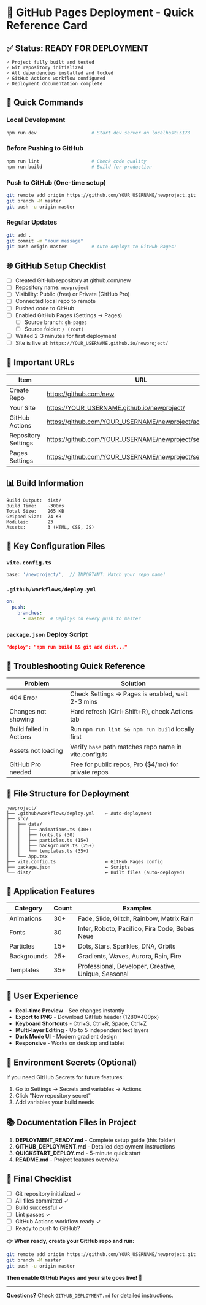 # 🎯 GitHub Pages Deployment - Quick Reference Card

## ✅ Status: READY FOR DEPLOYMENT

```
✓ Project fully built and tested
✓ Git repository initialized
✓ All dependencies installed and locked
✓ GitHub Actions workflow configured
✓ Deployment documentation complete
```

## 📝 Quick Commands

### Local Development
```bash
npm run dev                    # Start dev server on localhost:5173
```

### Before Pushing to GitHub
```bash
npm run lint                   # Check code quality
npm run build                  # Build for production
```

### Push to GitHub (One-time setup)
```bash
git remote add origin https://github.com/YOUR_USERNAME/newproject.git
git branch -M master
git push -u origin master
```

### Regular Updates
```bash
git add .
git commit -m "Your message"
git push origin master         # Auto-deploys to GitHub Pages!
```

## 🌐 GitHub Setup Checklist

- [ ] Created GitHub repository at github.com/new
- [ ] Repository name: `newproject`
- [ ] Visibility: Public (free) or Private (GitHub Pro)
- [ ] Connected local repo to remote
- [ ] Pushed code to GitHub
- [ ] Enabled GitHub Pages (Settings → Pages)
  - [ ] Source branch: `gh-pages`
  - [ ] Source folder: `/ (root)`
- [ ] Waited 2-3 minutes for first deployment
- [ ] Site is live at: `https://YOUR_USERNAME.github.io/newproject/`

## 🔗 Important URLs

| Item | URL |
|------|-----|
| Create Repo | https://github.com/new |
| Your Site | https://YOUR_USERNAME.github.io/newproject/ |
| GitHub Actions | https://github.com/YOUR_USERNAME/newproject/actions |
| Repository Settings | https://github.com/YOUR_USERNAME/newproject/settings |
| Pages Settings | https://github.com/YOUR_USERNAME/newproject/settings/pages |

## 📊 Build Information

```
Build Output:  dist/
Build Time:    ~300ms
Total Size:    265 KB
Gzipped Size:  74 KB
Modules:       23
Assets:        3 (HTML, CSS, JS)
```

## 🔑 Key Configuration Files

### `vite.config.ts`
```typescript
base: '/newproject/',  // IMPORTANT: Match your repo name!
```

### `.github/workflows/deploy.yml`
```yaml
on:
  push:
    branches:
      - master  # Deploys on every push to master
```

### `package.json` Deploy Script
```json
"deploy": "npm run build && git add dist..."
```

## 🚨 Troubleshooting Quick Reference

| Problem | Solution |
|---------|----------|
| 404 Error | Check Settings → Pages is enabled, wait 2-3 mins |
| Changes not showing | Hard refresh (Ctrl+Shift+R), check Actions tab |
| Build failed in Actions | Run `npm run lint && npm run build` locally first |
| Assets not loading | Verify `base` path matches repo name in vite.config.ts |
| GitHub Pro needed | Free for public repos, Pro ($4/mo) for private repos |

## 💾 File Structure for Deployment

```
newproject/
├── .github/workflows/deploy.yml    ← Auto-deployment
├── src/
│   ├── data/
│   │   ├── animations.ts (30+)
│   │   ├── fonts.ts (30)
│   │   ├── particles.ts (15+)
│   │   ├── backgrounds.ts (25+)
│   │   └── templates.ts (35+)
│   └── App.tsx
├── vite.config.ts                  ← GitHub Pages config
├── package.json                    ← Scripts
└── dist/                           ← Built files (auto-deployed)
```

## 🎨 Application Features

| Category | Count | Examples |
|----------|-------|----------|
| Animations | 30+ | Fade, Slide, Glitch, Rainbow, Matrix Rain |
| Fonts | 30 | Inter, Roboto, Pacifico, Fira Code, Bebas Neue |
| Particles | 15+ | Dots, Stars, Sparkles, DNA, Orbits |
| Backgrounds | 25+ | Gradients, Waves, Aurora, Rain, Fire |
| Templates | 35+ | Professional, Developer, Creative, Unique, Seasonal |

## 📱 User Experience

- **Real-time Preview** - See changes instantly
- **Export to PNG** - Download GitHub header (1280×400px)
- **Keyboard Shortcuts** - Ctrl+S, Ctrl+R, Space, Ctrl+Z
- **Multi-layer Editing** - Up to 5 independent text layers
- **Dark Mode UI** - Modern gradient design
- **Responsive** - Works on desktop and tablet

## 🔐 Environment Secrets (Optional)

If you need GitHub Secrets for future features:
1. Go to Settings → Secrets and variables → Actions
2. Click "New repository secret"
3. Add variables your build needs

## 📚 Documentation Files in Project

1. **DEPLOYMENT_READY.md** - Complete setup guide (this folder)
2. **GITHUB_DEPLOYMENT.md** - Detailed deployment instructions
3. **QUICKSTART_DEPLOY.md** - 5-minute quick start
4. **README.md** - Project features overview

## 🚀 Final Checklist

- [ ] Git repository initialized ✓
- [ ] All files committed ✓
- [ ] Build successful ✓
- [ ] Lint passes ✓
- [ ] GitHub Actions workflow ready ✓
- [ ] Ready to push to GitHub?

**👉 When ready, create your GitHub repo and run:**
```bash
git remote add origin https://github.com/YOUR_USERNAME/newproject.git
git branch -M master
git push -u origin master
```

**Then enable GitHub Pages and your site goes live! 🎉**

---

**Questions?** Check `GITHUB_DEPLOYMENT.md` for detailed instructions.
